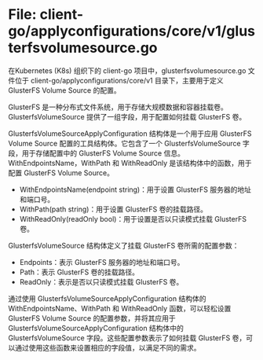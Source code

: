 # File: client-go/applyconfigurations/core/v1/glusterfsvolumesource.go

在Kubernetes (K8s) 组织下的 client-go 项目中，glusterfsvolumesource.go 文件位于 client-go/applyconfigurations/core/v1 目录下，主要用于定义 GlusterFS Volume Source 的配置。

GlusterFS 是一种分布式文件系统，用于存储大规模数据和容器挂载卷。GlusterfsVolumeSource 提供了一组字段，用于配置如何挂载 GlusterFS 卷。

GlusterfsVolumeSourceApplyConfiguration 结构体是一个用于应用 GlusterFS Volume Source 配置的工具结构体。它包含了一个 GlusterfsVolumeSource 字段，用于存储配置中的 GlusterFS Volume Source 信息。WithEndpointsName，WithPath 和 WithReadOnly 是该结构体中的函数，用于配置 GlusterFS Volume Source。

- WithEndpointsName(endpoint string)：用于设置 GlusterFS 服务器的地址和端口号。
- WithPath(path string)：用于设置 GlusterFS 卷的挂载路径。
- WithReadOnly(readOnly bool)：用于设置是否以只读模式挂载 GlusterFS 卷。

GlusterfsVolumeSource 结构体定义了挂载 GlusterFS 卷所需的配置参数：

- Endpoints：表示 GlusterFS 服务器的地址和端口号。
- Path：表示 GlusterFS 卷的挂载路径。
- ReadOnly：表示是否以只读模式挂载 GlusterFS 卷。

通过使用 GlusterfsVolumeSourceApplyConfiguration 结构体的 WithEndpointsName、WithPath 和 WithReadOnly 函数，可以轻松设置 GlusterFS Volume Source 的配置参数，并将其应用于 GlusterfsVolumeSourceApplyConfiguration 结构体中的 GlusterfsVolumeSource 字段。这些配置参数表示了如何挂载 GlusterFS 卷，可以通过使用这些函数来设置相应的字段值，以满足不同的需求。

